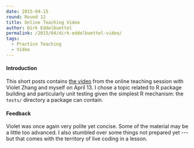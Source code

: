 ```yaml
---
date: 2015-04-15
round: Round 12
title: Online Teaching Video
author: Dirk Eddelbuettel
permalink: /2015/04/dirk-eddelbuettel-video/
tags:
  - Practice Teaching
  - Video
---
```


#### Introduction

This short posts contains
[the video](https://www.youtube.com/watch?v=7RQWyOdCDks&feature=youtu.be)
from the online teaching session with Violet Zhang and myself on April 13.  I
chose a topic related to R package building and particularly unit testing
given the simplest R mechanism: the `tests/` directory a package can contain.

#### Feedback

Violet was once again very polite yet concise.  Some of the material may be a
little too advanced. I also stumbled over some things not prepared yet ---
but that comes with the territory of live coding in a lesson.
